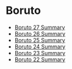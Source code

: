 Boruto
======

- [Boruto 27 Summary](/boruto/27/)
- [Boruto 26 Summary](/boruto/26/)
- [Boruto 25 Summary](/boruto/25/)
- [Boruto 24 Summary](/boruto/24/)
- [Boruto 23 Summary](/boruto/23/)
- [Boruto 22 Summary](/boruto/22/)


